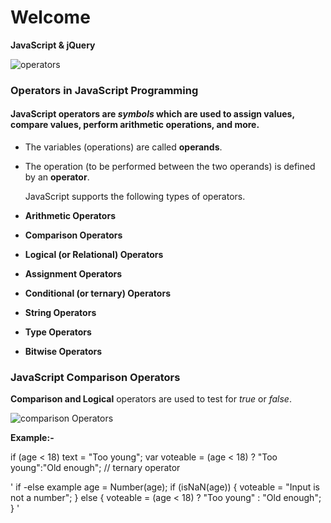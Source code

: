 # Welcome

**JavaScript & jQuery**

![operators](https://simplesnippets.tech/wp-content/uploads/2018/10/operators-in-javascript-featured-image.jpg)


### Operators in JavaScript Programming


#### **JavaScript operators** are *symbols* which are used to assign values, compare values, perform arithmetic operations, and more.

- The variables (operations) are called **operands**.
- The operation (to be performed between the two operands) is defined by an **operator**.


   JavaScript supports the following types of operators.

- **Arithmetic Operators**
- **Comparison Operators**
- **Logical (or Relational) Operators**
- **Assignment Operators**
- **Conditional (or ternary) Operators**
- **String Operators**
- **Type Operators**
- **Bitwise Operators**



### JavaScript Comparison Operators 

**Comparison and Logical** operators are used to test for *true* or *false*. 


![comparison Operators](https://d14nx13ylsx7x8.cloudfront.net/lesson_images/images/000/002/883/original/temp1425330416.png)


**Example:-**

if (age < 18) text = "Too young";
var voteable = (age < 18) ? "Too young":"Old enough"; // ternary operator

  ' if -else example
age = Number(age);
if (isNaN(age)) {
       voteable = "Input is not a number";
} else {
      voteable = (age < 18) ? "Too young" : "Old enough";
} '


